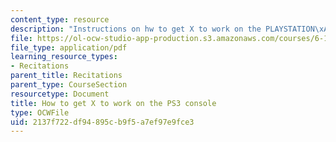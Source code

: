 ```yaml
---
content_type: resource
description: "Instructions on hw to get X to work on the PLAYSTATION\xAE3 console."
file: https://ol-ocw-studio-app-production.s3.amazonaws.com/courses/6-189-multicore-programming-primer-january-iap-2007/2137f722df94895cb9f5a7ef97e9fce3_x_ps3.pdf
file_type: application/pdf
learning_resource_types:
- Recitations
parent_title: Recitations
parent_type: CourseSection
resourcetype: Document
title: How to get X to work on the PS3 console
type: OCWFile
uid: 2137f722-df94-895c-b9f5-a7ef97e9fce3
---
```

